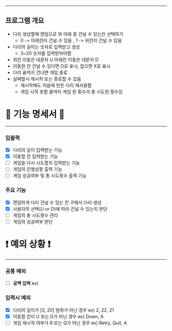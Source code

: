 ***
## 프로그램 개요
- 다리 생성할때 랜덤으로 위 아래 중 건널 수 있는칸 선택하기
  - 0 -> 아래칸이 건널 수 있음 , 1 -> 위칸이 건널 수 있음
- 다리의 길이는 숫자로 입력받고 생성
  - 3~20 숫자를 입력받아야함.
- 위칸 이동은 대문자 U 아래칸 이동은 대문자 D
- 이동한 칸 건널 수 있다면 O로 표시, 없으면 X로 표시
- 다리 끝까지 건너면 게임 종료
- 실패할시 재시작 또는 종료할 수 있음
  - 재시작해도 처음에 만든 다리 재사용함
  - 게임 시작 포함 끝까지 게임 한 횟수가 총 시도한 횟수임

# 📜 기능 명세서 📜

***

### 입출력
- [x] 다리의 길이 입력받는 기능
- [x] 이동할 칸 입력받는 기능
- [ ] 게임을 다시 시도할지 입력받는 기능
- [ ] 게임의 진행상황 출력 기능
- [ ] 게임 성공여부 및 총 시도횟수 출력 기능

### 주요 기능
- [x] 랜덤하게 다리 건널 수 있는 칸 구해서 다리 생성
- [x] 사용자의 선택(U or D)에 따라 건널 수 있는지 판단
- [ ] 게임의 총 시도횟수 관리
- [ ] 게임의 성공여부 판단

# ❗️ 예외 상황 ❗

***
### 공통 예외
- [ ] **공백 입력** ex) ` `

### 입력시 예외
- [x] 다리의 길이가 [3, 20] 범위가 아닌 경우 ex) 2, 22, 21
- [x] 이동할 칸이 U 또는 D가 아닌 경우 ex) Down, A
- [ ] 게임 재시작 여부가 R 또는 Q가 아닌 경우 ex) Retry, Quit, A
